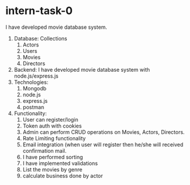 # intern-task-0
I have developed movie database system.
1) Database: 
    Collections
      1) Actors 
      2) Users
      3) Movies
      4) Directors
2) Backend:
  I have developed movie database system with node.js/express.js
3) Technologies:
    1) Mongodb
    2) node.js
    3) express.js
    4) postman
4) Functionality:
    1) User can register/login
    2) Token auth with cookies  
    3) Admin can perform  CRUD operations on Movies, Actors, Directors.
    4) Rate Limiting functionality
    5) Email integration (when user will register then he/she will received confirmation mail.
    6) I have performed sorting
    7) I have implemented validations
    8) List the movies by genre
    9) calculate business done by actor
